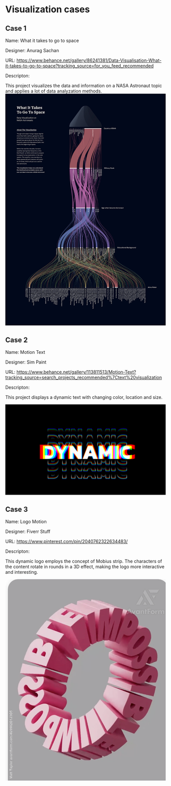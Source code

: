 # Visualization cases

## Case 1

Name: What it takes to go to space

Designer: Anurag Sachan

URL: https://www.behance.net/gallery/86241381/Data-Visualisation-What-it-takes-to-go-to-space?tracking_source=for_you_feed_recommended

Descripton:

This project visualizes the data and information on a NASA Astronaut topic and applies a lot of data analyzation methods. 
![illustration](pics\case1.jpg)

## Case 2

Name: Motion Text

Designer: Sim Paint

URL: https://www.behance.net/gallery/113811513/Motion-Text?tracking_source=search_projects_recommended%7Ctext%20visualization

Descripton:

This project displays a dynamic text with changing color, location and size. 

![illustration](pics\case2.png)

## Case 3

Name: Logo Motion

Designer: Fiverr Stuff

URL: https://www.pinterest.com/pin/2040762322634483/

Descripton:

This dynamic logo employs the concept of Mobius strip. The characters of the content rotate in rounds in a 3D effect, making the logo more interactive and interesting. 

![illustration](pics\case3.png)
